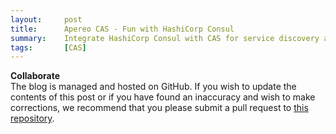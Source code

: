 ```yaml
---
layout:     post
title:      Apereo CAS - Fun with HashiCorp Consul
summary:    Integrate HashiCorp Consul with CAS for service discovery and distributed configuration management.
tags:       [CAS]
---
```


<div class="alert alert-success">
  <strong>Collaborate</strong><br/>The blog is managed and hosted on GitHub. If you wish to update the contents of this post or if you have found an inaccuracy and wish to make corrections, we recommend that you please submit a pull request to <a href="https://github.com/apereo/apereo.github.io">this repository</a>.
</div>

